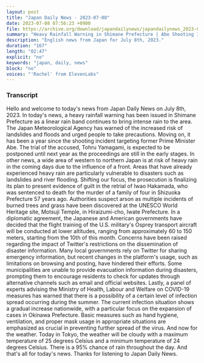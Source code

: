 ```yaml
---
layout: post
title: "Japan Daily News - 2023-07-08"
date: 2023-07-08 07:56:23 +0900
file: https://archive.org/download/japandailynews/japandailynews_2023-07-08.mp3
summary: "Heavy Rainfall Warning in Shimane Prefecture | Abe Shooting Incident Trial Postponed, & more…"
description: "English news from Japan for July 8th, 2023."
duration: "167"
length: "02:47"
explicit: "no"
keywords: "japan, daily, news"
block: "no"
voices: "'Rachel' from ElevenLabs"
---
```


### Transcript

Hello and welcome to today's news from Japan Daily News on July 8th, 2023. In today's news, a heavy rainfall warning has been issued in Shimane Prefecture as a linear rain band continues to bring intense rain to the area. The Japan Meteorological Agency has warned of the increased risk of landslides and floods and urged people to take precautions. Moving on, it has been a year since the shooting incident targeting former Prime Minister Abe. The trial of the accused, Tohru Yamagami, is expected to be postponed until next year as the proceedings are still in the early stages. In other news, a wide area of western to northern Japan is at risk of heavy rain in the coming days due to the influence of a front. Areas that have already experienced heavy rain are particularly vulnerable to disasters such as landslides and river flooding. Shifting our focus, the prosecution is finalizing its plan to present evidence of guilt in the retrial of Iwao Hakamada, who was sentenced to death for the murder of a family of four in Shizuoka Prefecture 57 years ago. Authorities suspect arson as multiple incidents of burned trees and grass have been discovered at the UNESCO World Heritage site, Motsuji Temple, in Hiraizumi-cho, Iwate Prefecture. In a diplomatic agreement, the Japanese and American governments have decided that the flight training of the U.S. military's Osprey transport aircraft will be conducted at lower altitudes, ranging from approximately 60 to 150 meters, starting from the 10th of this month. Concerns have been raised regarding the impact of Twitter's restrictions on the dissemination of disaster information. Many local governments rely on Twitter for sharing emergency information, but recent changes in the platform's usage, such as limitations on browsing and posting, have hindered their efforts. Some municipalities are unable to provide evacuation information during disasters, prompting them to encourage residents to check for updates through alternative channels such as email and official websites. Lastly, a panel of experts advising the Ministry of Health, Labour and Welfare on COVID-19 measures has warned that there is a possibility of a certain level of infection spread occurring during the summer. The current infection situation shows a gradual increase nationwide, with a particular focus on the expansion of cases in Okinawa Prefecture. Basic measures such as hand hygiene, ventilation, and proper mask usage in appropriate situations are emphasized as crucial in preventing further spread of the virus. And now for the weather. Today in Tokyo, the weather will be cloudy with a maximum temperature of 25 degrees Celsius and a minimum temperature of 24 degrees Celsius. There is a 95% chance of rain throughout the day.  And that's all for today's news. Thanks for listening to Japan Daily News.
